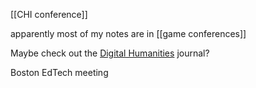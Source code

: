 [[CHI conference]]

apparently most of my notes are in [[game conferences]]

Maybe check out the [Digital Humanities](https://www.springer.com/journal/44206) journal?

Boston EdTech meeting